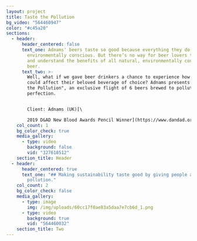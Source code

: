 ```yaml
---
layout: project
title: Taste the Pollution
bg_video: "564460947"
color: "#c45a20"
sections:
  - header:
      header_centered: false
      text_one: Adnams' beers taste so good because everything they do is
        environmentally conscious. But there’s no way for beer lovers to taste
        and understand the benefits of all natural, environmentally conscious
        beer.
      text_two: >-
        Well, what if we gave beer drinkers a chance to experience how pollution
        could affect their beloved beverage of choice? Adnams presents “Taste
        the Pollution", an exclusive flight of 6 beers brewed to polluted
        perfection.


        Client: Adnams (UK)[\

        2019 D&AD New Blood Awards Pencil Winner](https://www.dandad.org/awards/new-blood/2019/adnams/3521/adnams-taste-the-pollution/)
    col_count: 1
    bg_color_check: true
    media_gallery:
      - type: video
        background: false
        vid: "327618512"
    section_title: Header
  - header:
      header_centered: true
      text_one: "## Making sustainability taste good by giving people a taste of
        pollution."
    col_count: 2
    bg_color_check: false
    media_gallery:
      - type: image
        img: /img/uploads/60cc17f0ae83a5daa7e7cb6d_1.png
      - type: video
        background: true
        vid: "564460032"
    section_title: Two
---
```

